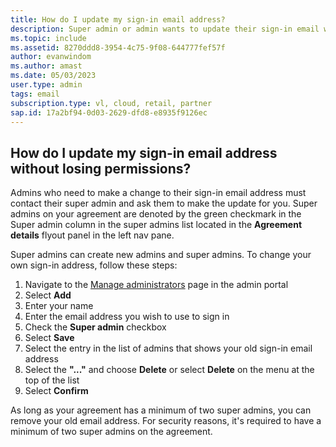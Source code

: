 ```yaml
---
title: How do I update my sign-in email address?
description: Super admin or admin wants to update their sign-in email without losing permissions
ms.topic: include
ms.assetid: 8270ddd8-3954-4c75-9f08-644777fef57f
author: evanwindom
ms.author: amast
ms.date: 05/03/2023
user.type: admin
tags: email
subscription.type: vl, cloud, retail, partner
sap.id: 17a2bf94-0d03-2629-dfd8-e8935f9126ec
---
```


## How do I update my sign-in email address without losing permissions? 
Admins who need to make a change to their sign-in email address must contact their super admin and ask them to make the update for you. Super admins on your agreement are denoted by the green checkmark in the Super admin column in the super admins list located in the **Agreement details** flyout panel in the left nav pane.   

Super admins can create new admins and super admins. To change your own sign-in address, follow these steps:

1. Navigate to the [Manage administrators](https://manage.visualstudio.com/administrators) page in the admin portal 
2. Select **Add**
3. Enter your name 
4. Enter the email address you wish to use to sign in
5. Check the **Super admin** checkbox
0. Select **Save**
0. Select the entry in the list of admins that shows your old sign-in email address
0. Select the **"..."** and choose **Delete** or select **Delete** on the menu at the top of the list
0. Select **Confirm**

As long as your agreement has a minimum of two super admins, you can remove your old email address. For security reasons, it's required to have a minimum of two super admins on the agreement. 